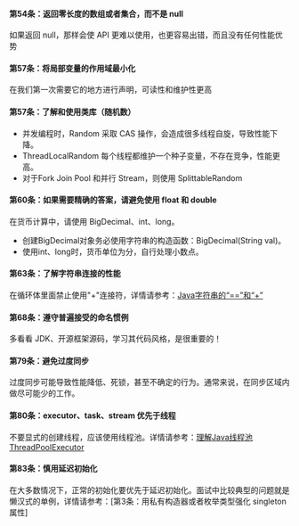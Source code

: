 #### 第54条：返回零长度的数组或者集合，而不是 null
如果返回 null，那样会使 API 更难以使用，也更容易出错，而且没有任何性能优势

#### 第57条：将局部变量的作用域最小化
在我们第一次需要它的地方进行声明，可读性和维护性更高

#### 第57条：了解和使用类库（随机数）
- 并发编程时，Random 采取 CAS 操作，会造成很多线程自旋，导致性能下降。 
- ThreadLocalRandom 每个线程都维护一个种子变量，不存在竞争，性能更高。
- 对于Fork Join Pool 和并行 Stream，则使用 SplittableRandom

#### 第60条：如果需要精确的答案，请避免使用 float 和 double
在货币计算中，请使用 BigDecimal、int、long。
- 创建BigDecimal对象务必使用字符串的构造函数：BigDecimal(String val)。
- 使用int、long时，货币单位为分，自行处理小数点。

#### 第63条：了解字符串连接的性能
在循环体里面禁止使用"+"连接符，详情请参考：[Java字符串的“==”和“+”](https://www.jianshu.com/p/031de81c3732)

#### 第68条：遵守普遍接受的命名惯例
多看看 JDK、开源框架源码，学习其代码风格，是很重要的！

#### 第79条：避免过度同步
过度同步可能导致性能降低、死锁，甚至不确定的行为。通常来说，在同步区域内做尽可能少的工作。

#### 第80条：executor、task、stream 优先于线程
不要显式的创建线程，应该使用线程池。详情请参考：[理解Java线程池ThreadPoolExecutor](https://www.jianshu.com/p/b42cdf3f9af8)

#### 第83条：慎用延迟初始化
在大多数情况下，正常的初始化要优先于延迟初始化。面试中比较典型的问题就是懒汉式的单例，详情请参考：[第3条：用私有构造器或者枚举类型强化 singleton 属性]
